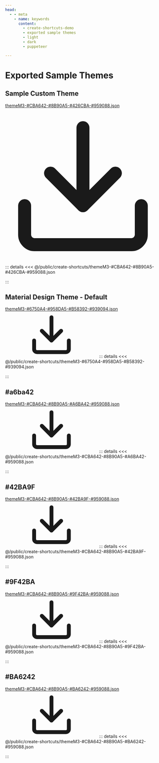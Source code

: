 ```yaml
---
head:
  - - meta
    - name: keywords
      content: 
        - create-shortcuts-demo
        - exported sample themes
        - light 
        - dark
        - puppeteer

---
```


<script setup>
  // import { ref } from 'vue'
  import coreColors from '#docs/src/components/utils/coreColors.vue'
  import imgAnchor from '#docs/src/components/utils/img-anchor.vue'
  // import createShortcutsDemo from '#docs/src/components/create-shortcuts-demo.vue'
    import {DefaultCoreColors,sampleCoreColorsTheme} from "##/lib/materialDesignThemeColorConstants.mjs";
  // const count = ref(0)
</script>


# Exported Sample Themes

[//]: # (## Tertiary Colors)
## Sample Custom Theme
<coreColors :core-colors="sampleCoreColorsTheme"/>
<a target="_blank" href="/create-shortcuts/themeM3-%23CBA642-%238B90A5-%23426CBA-%23959088.json" download><span>themeM3-#CBA642-#8B90A5-#426CBA-#959088.json<svg class="feather feather-download downloadIcon icon" id="dlIcon" xmlns="http://www.w3.org/2000/svg" viewBox="0 0 24 24" fill="none" stroke="currentColor" stroke-width="2" stroke-linecap="round" stroke-linejoin="round" >  <path d="M21 15v4.5c0 .8-.7 1.5-1.5 1.5h-15c-.8 0-1.5-.7-1.5-1.5V15" /><polyline points="7 10 12 15 17 10" /><line x1="12" y1="15" x2="12" y2="3" /></svg></span></a>
::: details
<<< @/public/create-shortcuts/themeM3-#CBA642-#8B90A5-#426CBA-#959088.json
<imgAnchor filename='themeM3-#CBA642-#8B90A5-#426CBA-#959088.dark.png' />
<imgAnchor filename='themeM3-#CBA642-#8B90A5-#426CBA-#959088.light.png' />

:::

[//]: # (rest are generated from dev/vite-press-utils/create-shortcuts-generate-md/samples/create-shortcuts-template-others.md)

## Material Design Theme - Default
<coreColors :core-colors='{"primary":"#6750A4","secondary":"#958DA5","tertiary":"#B58392","neutral":"#939094"}'/>
<a target="_blank" href="/create-shortcuts/themeM3-%236750A4-%23958DA5-%23B58392-%23939094.json" download><span>themeM3-#6750A4-#958DA5-#B58392-#939094.json<svg class="feather feather-download downloadIcon icon"><use xlink:href="#dlIcon"></use></svg></span></a>
::: details
<<< @/public/create-shortcuts/themeM3-#6750A4-#958DA5-#B58392-#939094.json
<imgAnchor filename='themeM3-#6750A4-#958DA5-#B58392-#939094.dark.png' />
<imgAnchor filename='themeM3-#6750A4-#958DA5-#B58392-#939094.light.png' />

:::

## #a6ba42
<coreColors :core-colors='{"primary":"#CBA642","secondary":"#8B90A5","tertiary":"#a6ba42","neutral":"#959088"}'/>
<a target="_blank" href="/create-shortcuts/themeM3-%23CBA642-%238B90A5-%23A6BA42-%23959088.json" download><span>themeM3-#CBA642-#8B90A5-#A6BA42-#959088.json<svg class="feather feather-download downloadIcon icon"><use xlink:href="#dlIcon"></use></svg></span></a>
::: details
<<< @/public/create-shortcuts/themeM3-#CBA642-#8B90A5-#A6BA42-#959088.json
<imgAnchor filename='themeM3-#CBA642-#8B90A5-#A6BA42-#959088.dark.png' />
<imgAnchor filename='themeM3-#CBA642-#8B90A5-#A6BA42-#959088.light.png' />

:::

## #42BA9F
<coreColors :core-colors='{"primary":"#CBA642","secondary":"#8B90A5","tertiary":"#42BA9F","neutral":"#959088"}'/>
<a target="_blank" href="/create-shortcuts/themeM3-%23CBA642-%238B90A5-%2342BA9F-%23959088.json" download><span>themeM3-#CBA642-#8B90A5-#42BA9F-#959088.json<svg class="feather feather-download downloadIcon icon"><use xlink:href="#dlIcon"></use></svg></span></a>
::: details
<<< @/public/create-shortcuts/themeM3-#CBA642-#8B90A5-#42BA9F-#959088.json
<imgAnchor filename='themeM3-#CBA642-#8B90A5-#42BA9F-#959088.dark.png' />
<imgAnchor filename='themeM3-#CBA642-#8B90A5-#42BA9F-#959088.light.png' />

:::

## #9F42BA
<coreColors :core-colors='{"primary":"#CBA642","secondary":"#8B90A5","tertiary":"#9F42BA","neutral":"#959088"}'/>
<a target="_blank" href="/create-shortcuts/themeM3-%23CBA642-%238B90A5-%239F42BA-%23959088.json" download><span>themeM3-#CBA642-#8B90A5-#9F42BA-#959088.json<svg class="feather feather-download downloadIcon icon"><use xlink:href="#dlIcon"></use></svg></span></a>
::: details
<<< @/public/create-shortcuts/themeM3-#CBA642-#8B90A5-#9F42BA-#959088.json
<imgAnchor filename='themeM3-#CBA642-#8B90A5-#9F42BA-#959088.dark.png' />
<imgAnchor filename='themeM3-#CBA642-#8B90A5-#9F42BA-#959088.light.png' />

:::

## #BA6242
<coreColors :core-colors='{"primary":"#CBA642","secondary":"#8B90A5","tertiary":"#BA6242","neutral":"#959088"}'/>
<a target="_blank" href="/create-shortcuts/themeM3-%23CBA642-%238B90A5-%23BA6242-%23959088.json" download><span>themeM3-#CBA642-#8B90A5-#BA6242-#959088.json<svg class="feather feather-download downloadIcon icon"><use xlink:href="#dlIcon"></use></svg></span></a>
::: details
<<< @/public/create-shortcuts/themeM3-#CBA642-#8B90A5-#BA6242-#959088.json
<imgAnchor filename='themeM3-#CBA642-#8B90A5-#BA6242-#959088.dark.png' />
<imgAnchor filename='themeM3-#CBA642-#8B90A5-#BA6242-#959088.light.png' />

:::
